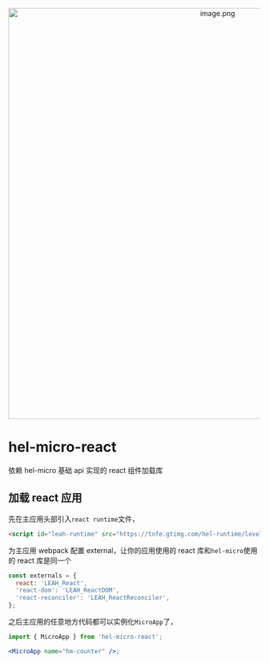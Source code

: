 <p align="center">
<img width="820px" src="https://tnfe.gtimg.com/image/nesdj6xn5b_1659182715485.png" alt="image.png" />
</p>

# hel-micro-react

依赖 hel-micro 基础 api 实现的 react 组件加载库

## 加载 react 应用

先在主应用头部引入`react runtime`文件，

```html
<script id="leah-runtime" src="https://tnfe.gtimg.com/hel-runtime/level1/16.14.0-react.js"></script>
```

为主应用 webpack 配置 external，让你的应用使用的 react 库和`hel-micro`使用的 react 库是同一个

```js
const externals = {
  react: 'LEAH_React',
  'react-dom': 'LEAH_ReactDOM',
  'react-reconciler': 'LEAH_ReactReconciler',
};
```

之后主应用的任意地方代码都可以实例化`MicroApp`了，

```jsx
import { MicroApp } from 'hel-micro-react';

<MicroApp name="hm-counter" />;
```
